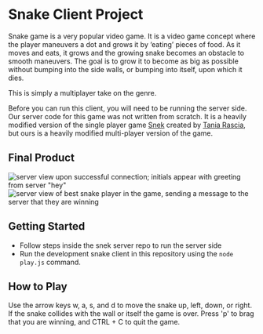 # Snake Client Project

Snake game is a very popular video game. It is a video game concept where the player maneuvers a dot and grows it by ‘eating’ pieces of food. As it moves and eats, it grows and the growing snake becomes an obstacle to smooth maneuvers. The goal is to grow it to become as big as possible without bumping into the side walls, or bumping into itself, upon which it dies.

This is simply a multiplayer take on the genre.

Before you can run this client, you will need to be running the server side. Our server code for this game was not written from scratch. It is a heavily modified version of the single player game [Snek](https://github.com/taniarascia/snek) created by [Tania Rascia](https://github.com/taniarascia), but ours is a heavily modified multi-player version of the game.

## Final Product

![server view upon successful connection; initials appear with greeting from server "hey"](/snake/snakeconnect.png)
![server view of best snake player in the game, sending a message to the server that they are winning](/snake/snakewinning.png)


## Getting Started

- Follow steps inside the snek server repo to run the server side
- Run the development snake client in this repository using the `node play.js` command.


## How to Play

Use the arrow keys w, a, s, and d to move the snake up, left, down, or right. If the snake collides with the wall or itself the game is over. Press 'p' to brag that you are winning, and CTRL + C to quit the game.